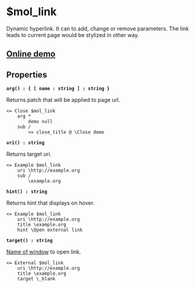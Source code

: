 # $mol_link

Dynamic hyperlink. It can to add, change or remove parameters. The link leads to current page would be stylized in other way.

## [Online demo](http://eigenmethod.github.io/mol/#demo=mol_link)

## Properties

**`arg() : { [ name : string ] : string }`**

Returns patch that will be applied to page url. 

```
<= Close $mol_link
	arg *
		demo null
	sub /
		<= close_title @ \Close demo
```

**`uri() : string`**

Returns target uri.

```
<= Example $mol_link
	uri \http://example.org
	sub /
		\example.org
```

**`hint() : string`**

Returns hint that displays on hover.

```
<= Example $mol_link
	uri \http://example.org
	title \example.org
	hint \Open external link
```

**`target() : string`**

[Name of window](https://developer.mozilla.org/en-US/docs/Web/HTML/Element/a#attr-target) to open link.

```
<= External $mol_link
	uri \http://example.org
	title \example.org
	target \_blank
```

